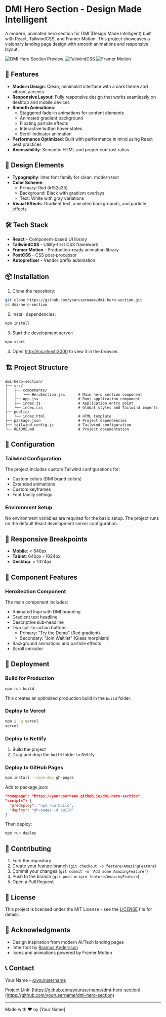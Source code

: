 # DMI Hero Section - Design Made Intelligent

A modern, animated hero section for DMI (Design Made Intelligent) built with React, TailwindCSS, and Framer Motion. This project showcases a visionary landing page design with smooth animations and responsive layout.

![DMI Hero Section Preview](https://img.shields.io/badge/React-18.2.0-61DAFB?style=flat-square&logo=react)
![TailwindCSS](https://img.shields.io/badge/TailwindCSS-3.4.0-38B2AC?style=flat-square&logo=tailwind-css)
![Framer Motion](https://img.shields.io/badge/Framer_Motion-11.0.0-FF0055?style=flat-square&logo=framer)

## 🚀 Features

- **Modern Design**: Clean, minimalist interface with a dark theme and vibrant accents
- **Responsive Layout**: Fully responsive design that works seamlessly on desktop and mobile devices
- **Smooth Animations**: 
  - Staggered fade-in animations for content elements
  - Animated gradient background
  - Floating particle effects
  - Interactive button hover states
  - Scroll indicator animation
- **Performance Optimized**: Built with performance in mind using React best practices
- **Accessibility**: Semantic HTML and proper contrast ratios

## 🎨 Design Elements

- **Typography**: Inter font family for clean, modern text
- **Color Scheme**: 
  - Primary: Red (#f52a35)
  - Background: Black with gradient overlays
  - Text: White with gray variations
- **Visual Effects**: Gradient text, animated backgrounds, and particle effects

## 🛠️ Tech Stack

- **React** - Component-based UI library
- **TailwindCSS** - Utility-first CSS framework
- **Framer Motion** - Production-ready animation library
- **PostCSS** - CSS post-processor
- **Autoprefixer** - Vendor prefix automation

## 📦 Installation

1. Clone the repository:
```bash
git clone https://github.com/yourusername/dmi-hero-section.git
cd dmi-hero-section
```

2. Install dependencies:
```bash
npm install
```

3. Start the development server:
```bash
npm start
```

4. Open [http://localhost:3000](http://localhost:3000) to view it in the browser.

## 🏗️ Project Structure

```
dmi-hero-section/
├── src/
│   ├── components/
│   │   └── HeroSection.jsx      # Main hero section component
│   ├── App.jsx                  # Root application component
│   ├── index.js                 # Application entry point
│   └── index.css                # Global styles and Tailwind imports
├── public/
│   └── index.html               # HTML template
├── package.json                 # Project dependencies
├── tailwind.config.js           # Tailwind configuration
└── README.md                    # Project documentation
```

## 🔧 Configuration

### Tailwind Configuration

The project includes custom Tailwind configurations for:
- Custom colors (DMI brand colors)
- Extended animations
- Custom keyframes
- Font family settings

### Environment Setup

No environment variables are required for the basic setup. The project runs on the default React development server configuration.

## 📱 Responsive Breakpoints

- **Mobile**: < 640px
- **Tablet**: 640px - 1024px
- **Desktop**: > 1024px

## 🎯 Component Features

### HeroSection Component

The main component includes:
- Animated logo with DMI branding
- Gradient text headline
- Descriptive sub-headline
- Two call-to-action buttons:
  - Primary: "Try the Demo" (Red gradient)
  - Secondary: "Join Waitlist" (Glass morphism)
- Background animations and particle effects
- Scroll indicator

## 🚀 Deployment

### Build for Production

```bash
npm run build
```

This creates an optimized production build in the `build` folder.

### Deploy to Vercel

```bash
npm i -g vercel
vercel
```

### Deploy to Netlify

1. Build the project
2. Drag and drop the `build` folder to Netlify

### Deploy to GitHub Pages

```bash
npm install --save-dev gh-pages
```

Add to package.json:
```json
"homepage": "https://yourusername.github.io/dmi-hero-section",
"scripts": {
  "predeploy": "npm run build",
  "deploy": "gh-pages -d build"
}
```

Then deploy:
```bash
npm run deploy
```

## 🤝 Contributing

1. Fork the repository
2. Create your feature branch (`git checkout -b feature/AmazingFeature`)
3. Commit your changes (`git commit -m 'Add some AmazingFeature'`)
4. Push to the branch (`git push origin feature/AmazingFeature`)
5. Open a Pull Request

## 📄 License

This project is licensed under the MIT License - see the [LICENSE](LICENSE) file for details.

## 🙏 Acknowledgments

- Design inspiration from modern AI/Tech landing pages
- Inter font by [Rasmus Andersson](https://rsms.me/inter/)
- Icons and animations powered by Framer Motion

## 📞 Contact

Your Name - [@yourusername](https://twitter.com/yourusername)

Project Link: [https://github.com/yourusername/dmi-hero-section](https://github.com/yourusername/dmi-hero-section)

---

Made with ❤️ by [Your Name]